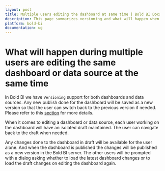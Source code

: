 ```yaml
---
layout: post
title: Multiple users editing the dashboard at same time | Bold BI Docs
description: This page summarizes versioning and what will happen when multiple users are editing the same dashboard or data source at the same time in Bold BI application.
platform: bold-bi
documentation: ug
---
```


# What will happen during multiple users are editing the same dashboard or data source at the same time

In Bold BI we have `Versioning` support for both dashboards and data sources. Any new publish done for the dashboard will be saved as a new version so that the user can switch back to the previous version if needed. Please refer to this [section](/managing-resources/manage-dashboards/version-history-of-dashboards/) for more details. 

When it comes to editing a dashboard or data source, each user working on the dashboard will have an isolated draft maintained. The user can navigate back to the draft when needed. 

Any changes done to the dashboard in draft will be available for the user alone. And when the dashboard is published the changes will be published as a new version in the Bold BI server. The other users will be prompted with a dialog asking whether to load the latest dashboard changes or to load the draft changes on editing the dashboard again.